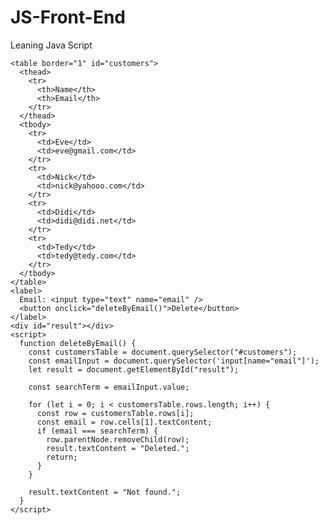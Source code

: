 # JS-Front-End
Leaning Java Script

    <table border="1" id="customers">
      <thead>
        <tr>
          <th>Name</th>
          <th>Email</th>
        </tr>
      </thead>
      <tbody>
        <tr>
          <td>Eve</td>
          <td>eve@gmail.com</td>
        </tr>
        <tr>
          <td>Nick</td>
          <td>nick@yahooo.com</td>
        </tr>
        <tr>
          <td>Didi</td>
          <td>didi@didi.net</td>
        </tr>
        <tr>
          <td>Tedy</td>
          <td>tedy@tedy.com</td>
        </tr>
      </tbody>
    </table>
    <label>
      Email: <input type="text" name="email" />
      <button onclick="deleteByEmail()">Delete</button>
    </label>
    <div id="result"></div>
    <script>
      function deleteByEmail() {
        const customersTable = document.querySelector("#customers");
        const emailInput = document.querySelector('input[name="email"]');
        let result = document.getElementById("result");

        const searchTerm = emailInput.value;

        for (let i = 0; i < customersTable.rows.length; i++) {
          const row = customersTable.rows[i];
          const email = row.cells[1].textContent;
          if (email === searchTerm) {
            row.parentNode.removeChild(row);
            result.textContent = "Deleted.";
            return;
          }
        }

        result.textContent = "Not found.";
      }
    </script>

